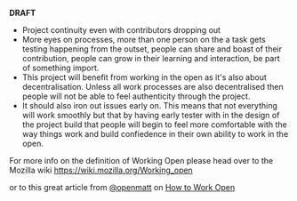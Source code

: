 **DRAFT**
* Project continuity even with contributors dropping out
* More eyes on processes, more than one person on the a task gets testing happening from the outset, people can share and boast of their contribution, people can grow in their learning and interaction, be part of something import.
* This project will benefit from working in the open as it's also about decentralisation. Unless all work processes are also decentralised then people will not be able to feel authenticity through the project.
* It should also iron out issues early on. This means that not everything will work smoothly but that by having early tester with in the design of the project build that people will begin to feel more comfortable with the way things work and build confiedence in their own ability to work in the open.

For more info on the definition of Working Open please head over to the Mozilla wiki https://wiki.mozilla.org/Working_open

or to this great article from [@openmatt](https://www.twitter.com/openmatt) on [How to Work Open](https://openmatt.org/2011/04/06/how-to-work-open/)
